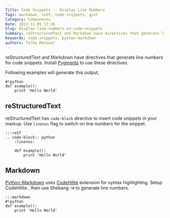```yaml
---
Title: Code Snippets -- Display Line Numbers
Tags: markdown, reST, code-snippets, gist
Category: Components
Date: 2013-11-05 17:36
Slug: display-line-numbers-in-code-snippets
Summary: reStructuredText and Markdown have directives that generate line numbers for code blocks. Use them to display line numbers in code snippets.
Keywords: code-snippets, python-markdown
authors: Talha Mansoor
---
```


reStructuredText and Markdown have directives that generate line numbers for
code snippets. Install [Pygments](http://pygments.org/) to use these directives.

Following examples will generate this output,

    #!python
    def example():
        print 'Hello World'

## reStructuredText

reStructuredText has `code-block` directive to insert code snippets in your
markup. Use `linenos` flag to switch on line numbers for the snippet.

    :::reST
    .. code-block:: python
        :linenos:

        def example():
            print 'Hello World'

## Markdown

[Python-Markdown](https://github.com/Python-Markdown/markdown/) uses
[CodeHilite](https://python-markdown.github.io/extensions/code_hilite/) <!-- yaspeller ignore -->
extension for syntax highlighting. Setup
CodeHilite <!-- yaspeller ignore -->
, then use Shebang `!#` to
generate line numbers.

    :::markdown
    #!python
    def example():
        print 'Hello World'

